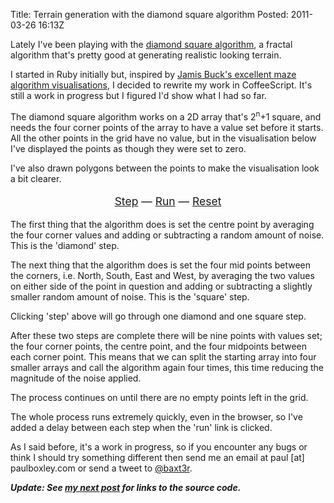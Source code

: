 Title: Terrain generation with the diamond square algorithm
Posted: 2011-03-26 16:13Z

Lately I've been playing with the [diamond square algorithm][diamond-square], a fractal algorithm that's pretty good at generating realistic looking terrain.

I started in Ruby initially but, inspired by [Jamis Buck's excellent maze algorithm visualisations][mazes], I decided to rewrite my work in CoffeeScript. It's still a work in progress but I figured I'd show what I had so far.

The diamond square algorithm works on a 2D array that's 2<sup>n</sup>+1 square, and needs the four corner points of the array to have a value set before it starts. All the other points in the grid have no value, but in the visualisation below I've displayed the points as though they were set to zero.

I've also drawn polygons between the points to make the visualisation look a bit clearer.

<script src="http://static.paulboxley.com/terrain-1/generate_terrain.js"></script>
<script src="http://static.paulboxley.com/terrain-1/draw_terrain.js"></script>
<script>$(window).load(function(){
  initialise();
  draw();
})</script>

<p style="text-align: center; font-size: 1.25em;">
  <canvas id="terrain" width="530" height="430"></canvas>
  <a href="#" onclick="draw_step(); return false;">Step</a> &mdash;
  <a href="#" onclick="draw_run(); return false;">Run</a> &mdash;
  <a href="#" onclick="draw_reset(); return false;">Reset</a>
</p>

The first thing that the algorithm does is set the centre point by averaging the four corner values and adding or subtracting a random amount of noise. This is the 'diamond' step.

The next thing that the algorithm does is set the four mid points between the corners, i.e. North, South, East and West, by averaging the two values on either side of the point in question and adding or subtracting a slightly smaller random amount of noise. This is the 'square' step.

Clicking 'step' above will go through one diamond and one square step.

After these two steps are complete there will be nine points with values set; the four corner points, the centre point, and the four midpoints between each corner point. This means that we can split the starting array into four smaller arrays and call the algorithm again four times, this time reducing the magnitude of the noise applied.

The process continues on until there are no empty points left in the grid.

The whole process runs extremely quickly, even in the browser, so I've added a delay between each step when the 'run' link is clicked.

As I said before, it's a work in progress, so if you encounter any bugs or think I should try something different then send me an email at paul [at] paulboxley.com or send a tweet to [@baxt3r][].

***Update: See [my next post][next] for links to the source code.***

  [diamond-square]: http://en.wikipedia.org/wiki/Diamond-square_algorithm
  [mazes]: http://www.jamisbuck.org/mazes/
  [@baxt3r]: https://twitter.com/baxt3r
  [next]: /blog/2011/03/terrain-generation-source